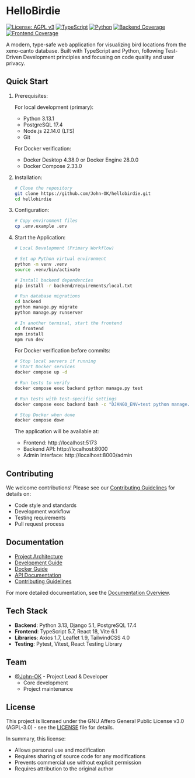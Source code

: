 # HelloBirdie

[![License: AGPL v3](https://img.shields.io/badge/License-AGPL%20v3-blue.svg)](https://www.gnu.org/licenses/agpl-3.0)
[![TypeScript](https://img.shields.io/badge/TypeScript-5.7-blue)](https://www.typescriptlang.org/)
[![Python](https://img.shields.io/badge/Python-3.13-blue)](https://www.python.org/)
[![Backend Coverage](https://img.shields.io/badge/backend_coverage-100%25-brightgreen.svg)](https://github.com/John-OK/hellobirdie/actions)
[![Frontend Coverage](https://img.shields.io/badge/frontend_coverage-100%25-brightgreen.svg)](https://github.com/John-OK/hellobirdie/actions)

A modern, type-safe web application for visualizing bird locations from the xeno-canto database. Built with TypeScript and Python, following Test-Driven Development principles and focusing on code quality and user privacy.

## Quick Start

1. Prerequisites:

   For local development (primary):

   - Python 3.13.1
   - PostgreSQL 17.4
   - Node.js 22.14.0 (LTS)
   - Git

   For Docker verification:

   - Docker Desktop 4.38.0 or Docker Engine 28.0.0
   - Docker Compose 2.33.0

2. Installation:

   ```bash
   # Clone the repository
   git clone https://github.com/John-OK/hellobirdie.git
   cd hellobirdie
   ```

3. Configuration:

   ```bash
   # Copy environment files
   cp .env.example .env
   ```

4. Start the Application:

   ```bash
   # Local Development (Primary Workflow)

   # Set up Python virtual environment
   python -m venv .venv
   source .venv/bin/activate

   # Install backend dependencies
   pip install -r backend/requirements/local.txt

   # Run database migrations
   cd backend
   python manage.py migrate
   python manage.py runserver

   # In another terminal, start the frontend
   cd frontend
   npm install
   npm run dev
   ```

   For Docker verification before commits:

   ```bash
   # Stop local servers if running
   # Start Docker services
   docker compose up -d

   # Run tests to verify
   docker compose exec backend python manage.py test

   # Run tests with test-specific settings
   docker compose exec backend bash -c "DJANGO_ENV=test python manage.py test"

   # Stop Docker when done
   docker compose down
   ```

   The application will be available at:

   - Frontend: http://localhost:5173
   - Backend API: http://localhost:8000
   - Admin Interface: http://localhost:8000/admin

## Contributing

We welcome contributions! Please see our [Contributing Guidelines](CONTRIBUTING.md) for details on:

- Code style and standards
- Development workflow
- Testing requirements
- Pull request process

## Documentation

- [Project Architecture](/docs/project/architecture/system-overview.md)
- [Development Guide](/docs/project/development-environment.md)
- [Docker Guide](/docs/project/docker-guide.md)
- [API Documentation](/docs/backend/api/endpoints.md)
- [Contributing Guidelines](CONTRIBUTING.md)

For more detailed documentation, see the [Documentation Overview](/docs/README.md).

## Tech Stack

- **Backend**: Python 3.13, Django 5.1, PostgreSQL 17.4
- **Frontend**: TypeScript 5.7, React 18, Vite 6.1
- **Libraries**: Axios 1.7, Leaflet 1.9, TailwindCSS 4.0
- **Testing**: Pytest, Vitest, React Testing Library

## Team

- [@John-OK](https://github.com/John-OK) - Project Lead & Developer
  - Core development
  - Project maintenance

## License

This project is licensed under the GNU Affero General Public License v3.0 (AGPL-3.0) - see the [LICENSE](LICENSE) file for details.

In summary, this license:

- Allows personal use and modification
- Requires sharing of source code for any modifications
- Prevents commercial use without explicit permission
- Requires attribution to the original author

